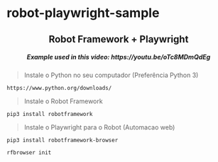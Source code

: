 # robot-playwright-sample
<h2 align="center">
  Robot Framework + Playwright
</h2>
<h5 align="center">
 Example used in this video: https://youtu.be/oTc8MDmQdEg
</h4>

> Instale o Python no seu computador (Preferência Python 3)
```
https://www.python.org/downloads/
```

> Instale o Robot Framework
```
pip3 install robotframework
```

> Instale o Playwright para o Robot (Automacao web)
```
pip3 install robotframework-browser
```
```
rfbrowser init
```
